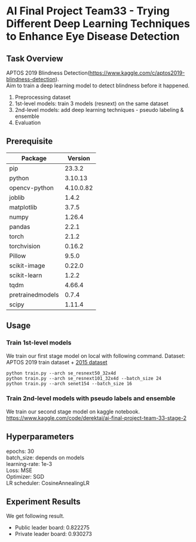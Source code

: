 # AI Final Project Team33 - Trying Different Deep Learning Techniques to Enhance Eye Disease Detection

## Task Overview 
APTOS 2019 Blindness Detection(https://www.kaggle.com/c/aptos2019-blindness-detection).  
Aim to train a deep learning model to detect blindness before it happened.  
1. Preprocessing dataset
2. 1st-level models: train 3 models (resnext) on the same dataset
3. 2nd-level models: add deep learning techniques - pseudo labeling & ensemble
4. Evaluation


## Prerequisite
|Package                                  | Version           |
|---------------------------------------- | ------------------|
|pip                                      | 23.3.2            |
|python                                   | 3.10.13           |
|opencv-python                            | 4.10.0.82         |
|joblib                                   | 1.4.2             |
|matplotlib                               | 3.7.5             |
|numpy                                    | 1.26.4            |
|pandas                                   | 2.2.1             |
|torch                                    | 2.1.2             |
|torchvision                              | 0.16.2            |
|Pillow                                   | 9.5.0             |
|scikit-image                             | 0.22.0            |
|scikit-learn                             | 1.2.2             |
|tqdm                                     | 4.66.4            |
|pretrainedmodels                         | 0.7.4             |
|scipy                                    | 1.11.4            |


## Usage

### Train 1st-level models
We train our first stage model on local with following command.
Dataset: APTOS 2019 train dataset + [2015 dataset](<https://www.kaggle.com/c/aptos2019-blindness-detection/discussion/97860#581042>)
```
python train.py --arch se_resnext50_32x4d
python train.py --arch se_resnext101_32x4d --batch_size 24
python train.py --arch senet154 --batch_size 16
```  
  
### Train 2nd-level models with pseudo labels and ensemble
We train our second stage model on kaggle notebook.
https://www.kaggle.com/code/derektai/ai-final-project-team-33-stage-2


## Hyperparameters
epochs: 30  
batch_size: depends on models  
learning-rate: 1e-3  
Loss: MSE  
Optimizer: SGD  
LR scheduler: CosineAnnealingLR  


## Experiment Results
We get following result.  
- Public leader board: 0.822275  
- Private leader board: 0.930273
